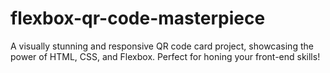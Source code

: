 # flexbox-qr-code-masterpiece
A visually stunning and responsive QR code card project, showcasing the power of HTML, CSS, and Flexbox. Perfect for honing your front-end skills!
